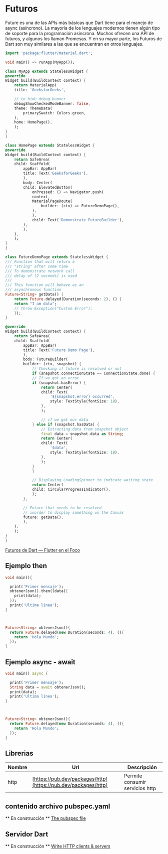 # Futuros

Future es una de las APIs más básicas que Dart tiene para el manejo de async (asíncrono).
La mayoría de los lenguajes modernos tienen algún tipo de soporte para la programación asíncrona. Muchos ofrecen una API de futuros, y algunos los llaman Promesas. Y en su mayor parte, los Futuros de Dart son muy similares a las que se encuentran en otros lenguajes.

```dart
import 'package:flutter/material.dart';

void main() => runApp(MyApp());

class MyApp extends StatelessWidget {
@override
Widget build(BuildContext context) {
	return MaterialApp(
	title: 'GeeksforGeeks',

	// to hide debug banner
	debugShowCheckedModeBanner: false,
	theme: ThemeData(
		primarySwatch: Colors.green,
	),
	home: HomePage(),
	);
}
}

class HomePage extends StatelessWidget {
@override
Widget build(BuildContext context) {
	return SafeArea(
	child: Scaffold(
		appBar: AppBar(
		title: Text('GeeksforGeeks'),
		),
		body: Center(
		child: ElevatedButton(
			onPressed: () => Navigator.push(
			context,
			MaterialPageRoute(
				builder: (ctx) => FutureDemoPage(),
			),
			),
			child: Text('Demonstrate FutureBuilder'),
		),
		),
	),
	);
}
}

class FutureDemoPage extends StatelessWidget {
/// Function that will return a
/// "string" after some time
/// To demonstrate network call
/// delay of [2 seconds] is used
///
/// This function will behave as an
/// asynchronous function
Future<String> getData() {
	return Future.delayed(Duration(seconds: 2), () {
	return "I am data";
	// throw Exception("Custom Error");
	});
}

@override
Widget build(BuildContext context) {
	return SafeArea(
	child: Scaffold(
		appBar: AppBar(
		title: Text('Future Demo Page'),
		),
		body: FutureBuilder(
		builder: (ctx, snapshot) {
			// Checking if future is resolved or not
			if (snapshot.connectionState == ConnectionState.done) {
			// If we got an error
			if (snapshot.hasError) {
				return Center(
				child: Text(
					'${snapshot.error} occurred',
					style: TextStyle(fontSize: 18),
				),
				);

				// if we got our data
			} else if (snapshot.hasData) {
				// Extracting data from snapshot object
				final data = snapshot.data as String;
				return Center(
				child: Text(
					'$data',
					style: TextStyle(fontSize: 18),
				),
				);
			}
			}

			// Displaying LoadingSpinner to indicate waiting state
			return Center(
			child: CircularProgressIndicator(),
			);
		},

		// Future that needs to be resolved
		// inorder to display something on the Canvas
		future: getData(),
		),
	),
	);
}
}

```

[Futuros de Dart — Flutter en el Foco](https://medium.com/comunidad-flutter/futuros-de-dart-flutter-en-el-foco-24c3f8399e35)

## Ejemplo then

```dart
void main(){

  print('Primer mensaje');
  obtenerJson().then((data){
    print(data);
  });
  print('Ultima linea');
}



Future<String> obtenerJson(){
  return Future.delayed(new Duration(seconds: 4), (){
    return 'Hola Mundo';
  });
}
```

## Ejemplo async - await

```dart
void main() async {

  print('Primer mensaje');
  String data = await obtenerJson();
  print(data);
  print('Ultima linea');
}



Future<String> obtenerJson(){
  return Future.delayed(new Duration(seconds: 4), (){
    return 'Hola Mundo';
  });
}
```

## Librerias

| Nombre | Url | Descripción |
| --- | --- | --- |
| http | [https://pub.dev/packages/http](https://pub.dev/packages/http) | Permite consumir servicios http |


## contenido archivo pubspec.yaml

** En construcción **
[The pubspec file](https://dart.dev/tools/pub/pubspec)
## Servidor Dart

** En construcción **
[Write HTTP clients & servers](https://dart.dev/tutorials/server/httpserver)
